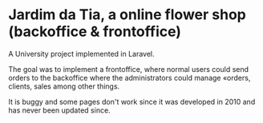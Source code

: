 # Jardim da Tia, a online flower shop (backoffice & frontoffice)
A University project implemented in Laravel.

The goal was to implement a frontoffice, where normal users could send orders to the backoffice where the administrators could manage «orders, clients, sales among other things.

It is buggy and some pages don't work since it was developed in 2010 and has never been updated since.
